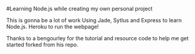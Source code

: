 #Learning Node.js while creating my own personal project

This is gonna be a lot of work 
Using Jade, Sytlus and Express to learn Node.js.
Heroku to run the webpage!

Thanks to a bengourley for the tutorial and resource code to help me get started forked from his repo.
